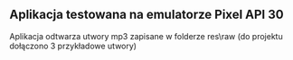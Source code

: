 Aplikacja testowana na emulatorze Pixel API 30
----------------------------------------------
Aplikacja odtwarza utwory mp3 zapisane w folderze res\raw (do projektu dołączono 3 przykładowe utwory)